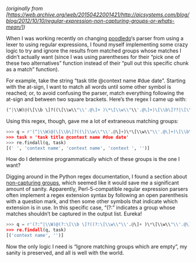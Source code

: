 <!--
.. title: Regular Expression Non-Capturing Groups (or, what’s "(?:" mean?)
.. slug: regular-expression-non-capturing-groups
.. date: 2012-10-10 12:00:00 UTC-07:00
.. tags: python
.. category: code
.. link: 
.. description: 
.. type: text
-->

_(originally from [https://web.archive.org/web/20150422001421/http://ajcsystems.com/blog/blog/2012/10/10/regular-expression-non-capturing-groups-or-whats-mean/])_

When I was working recently on changing [poodledo](https://github.com/handyman5/poodledo)‘s parser from using a lexer to using regular expressions, I found myself implementing some crazy logic to try and ignore the results from matched groups whose matches I didn’t actually want (since I was using parentheses for their “pick one of these two alternatives” function instead of their “pull out this specific chunk as a match” function).

For example, take the string “task title @context name #due date”. Starting with the at-sign, I want to match all words until some other symbol is reached; or, to avoid confusing the parser, match everything following the at-sign and between two square brackets. Here’s the regex I came up with:

``` python
(^|\\W)@(\[\\b \]?((\[\\w\\"\\'.@\]+ )\*\[\\w\\"\\'.@\]+)\[\\b\]??|\[\\b(.+?)\\b\])
```

Using this regex, though, gave me a lot of extraneous matching groups:

``` python
>>> q = r'(^|\\W)@(\[\\b\]?((\[\\w\\"\\'.@\]+)\*\[\\w\\"\\'.@\]+)\[\\b\]??|\[\\b(.+?)\\b\])'
>>> task = 'task title @context name #due date'
>>> re.findall(q, task)
[(' ', 'context name', 'context name', 'context ', '')]
```

How do I determine programmatically which of these groups is the one I want?

Digging around in the Python regex documentation, I found a section about [non-capturing groups](https://web.archive.org/web/20150422001421/http://docs.python.org/howto/regex.html#non-capturing-and-named-groups), which seemed like it would save me a significant amount of sanity. Apparently, Perl-5-compatible regular expression parsers often implement a regex extension syntax by following an open parenthesis with a question mark, and then some other symbols that indicate which extension is in use. In this specific case, “(?:” indicates a group whose matches shouldn’t be captured in the output list. Eureka!

``` python
>>> q = r'(?:^|\\W)@(?:\[\\b \]?((?:\[\\w\\"\\'.@\]+ )\*\[\\w\\"\\'.@\]+)\[\\b\]??|\[\\b(.+?)\\b\])'
>>> re.findall(q, task)
[('context name', '')]
```

Now the only logic I need is “Ignore matching groups which are empty”, my sanity is preserved, and all is well with the world.
